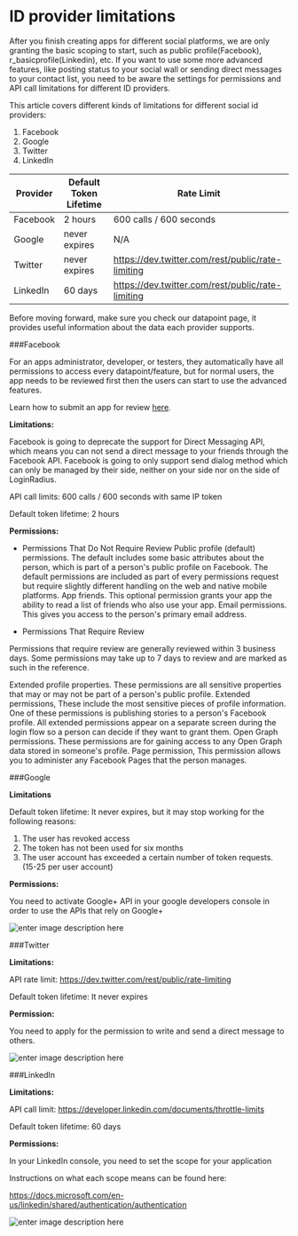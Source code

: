# ID provider limitations

After you finish creating apps for different social platforms, we are only granting the basic scoping to start, such as public profile(Facebook), r_basicprofile(Linkedin), etc. If you want to use some more advanced features, like posting status to your social wall or sending direct messages to your contact list, you need to be aware the settings for permissions and API call limitations for different ID providers.

This article covers different kinds of limitations for different social id providers:

1. Facebook
1. Google
1. Twitter
1. LinkedIn

| Provider  | Default Token Lifetime | Rate Limit|
|----------|-------------|------|
|Facebook  |2 hours   |600 calls / 600 seconds |
|Google|never expires    |N/A |
|Twitter  |never expires  |https://dev.twitter.com/rest/public/rate-limiting |
|LinkedIn  |  60 days  |https://dev.twitter.com/rest/public/rate-limiting|


Before moving forward, make sure you check our datapoint page, it provides useful information about the data each provider supports.

###Facebook

For an apps administrator, developer, or testers, they automatically have all permissions to access every datapoint/feature, but for normal users, the app needs to be reviewed first then the users can start to use the advanced features.

Learn how to submit an app for review [here](/development/social-network/facebook-app-review).



**Limitations:**

Facebook is going to deprecate the support for Direct Messaging API, which means you can not send a direct message to your friends through the Facebook API. Facebook is going to only support send dialog method which can only be managed by their side, neither on your side nor on the side of LoginRadius.

API call limits: 600 calls / 600 seconds with same IP token

Default token lifetime: 2 hours



**Permissions:**



- Permissions That Do Not Require Review
Public profile (default) permissions. The default includes some basic attributes about the person, which is part of a person's public profile on Facebook. The default permissions are included as part of every permissions request but require slightly different handling on the web and native mobile platforms.
App friends. This optional permission grants your app the ability to read a list of friends who also use your app.
Email permissions. This gives you access to the person's primary email address.


- Permissions That Require Review

Permissions that require review are generally reviewed within 3 business days. Some permissions may take up to 7 days to review and are marked as such in the reference.

Extended profile properties. These permissions are all sensitive properties that may or may not be part of a person's public profile.
Extended permissions, These include the most sensitive pieces of profile information. One of these permissions is publishing stories to a person's Facebook profile. All extended permissions appear on a separate screen during the login flow so a person can decide if they want to grant them.
Open Graph permissions. These permissions are for gaining access to any Open Graph data stored in someone's profile.
Page permission, This permission allows you to administer any Facebook Pages that the person manages.



###Google



**Limitations**

Default token lifetime: It never expires, but it may stop working for the following reasons:

1. The user has revoked access
1. The token has not been used for six months
1. The user account has exceeded a certain number of token requests. (15-25 per user account)


**Permissions:**

You need to activate Google+ API in your google developers console in order to use the APIs that rely on Google+

![enter image description here](https://apidocs.lrcontent.com/images/google_2855658cfb21b718b71.61884740.png "enter image title here")




###Twitter


**Limitations:**

API rate limit: https://dev.twitter.com/rest/public/rate-limiting

Default token lifetime: It never expires

**Permission:**

You need to apply for the permission to write and send a direct message to others.


![enter image description here](https://apidocs.lrcontent.com/images/8_2667958cfb10ad75843.30693925.png "enter image title here")

 
###LinkedIn

 

**Limitations:**

API call limit: https://developer.linkedin.com/documents/throttle-limits

Default token lifetime: 60 days

 

**Permissions:**

In your LinkedIn console, you need to set the scope for your application

Instructions on what each scope means can be found here:

https://docs.microsoft.com/en-us/linkedin/shared/authentication/authentication

![enter image description here](https://apidocs.lrcontent.com/images/9_2980258cfb0f192ad99.86340222.png "enter image title here")
